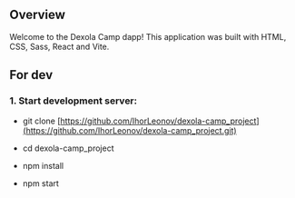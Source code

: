 ## Overview

Welcome to the Dexola Camp dapp!
This application was built with HTML, CSS, Sass, React and Vite.

## For dev

### 1. Start development server:

- git clone [https://github.com/IhorLeonov/dexola-camp_project](https://github.com/IhorLeonov/dexola-camp_project.git)

- cd dexola-camp_project

- npm install

- npm start

